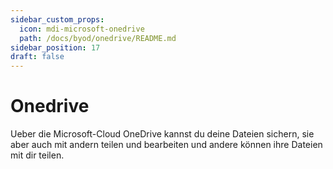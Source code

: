 ```yaml
---
sidebar_custom_props:
  icon: mdi-microsoft-onedrive
  path: /docs/byod/onedrive/README.md
sidebar_position: 17
draft: false
---
```


# Onedrive

Ueber die Microsoft-Cloud OneDrive kannst du deine Dateien sichern, sie aber auch mit andern teilen und bearbeiten und andere können ihre Dateien mit dir teilen.

<Features />